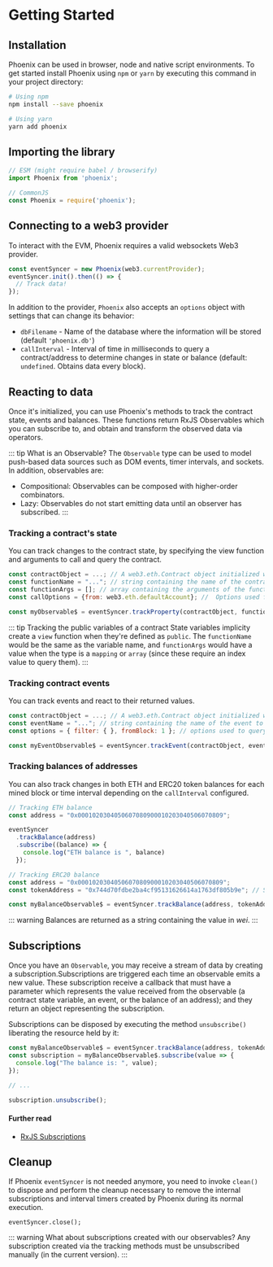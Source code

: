 # Getting Started

## Installation
Phoenix can be used in browser, node and native script environments. To get started install Phoenix using `npm` or `yarn` by executing this command in your project directory:
```bash
# Using npm
npm install --save phoenix  

# Using yarn
yarn add phoenix 
```

## Importing the library

```js
// ESM (might require babel / browserify)
import Phoenix from 'phoenix';  

// CommonJS
const Phoenix = require('phoenix'); 
```


## Connecting to a web3 provider
To interact with the EVM, Phoenix requires a valid websockets Web3 provider.

```js
const eventSyncer = new Phoenix(web3.currentProvider);
eventSyncer.init().then(() => {
  // Track data!
});
```

In addition to the provider, `Phoenix` also accepts an `options` object with settings that can change its behavior:
- `dbFilename` - Name of the database where the information will be stored (default `'phoenix.db'`)
- `callInterval` - Interval of time in milliseconds to query a contract/address to determine changes in state or balance (default: `undefined`. Obtains data every block).


## Reacting to data
Once it's initialized, you can use Phoenix's methods to track the contract state, events and balances. These functions return RxJS Observables which you can subscribe to, and obtain and transform the observed data via operators.

::: tip What is an Observable?
The `Observable` type can be used to model push-based data sources such as DOM events, timer intervals, and sockets. In addition, observables are:
- Compositional: Observables can be composed with higher-order combinators.
- Lazy: Observables do not start emitting data until an observer has subscribed.
:::

### Tracking a contract's state
You can track changes to the contract state, by specifying the view function and arguments to call and query the contract. 
```js
const contractObject = ...; // A web3.eth.Contract object initialized with an address and ABI.
const functionName = "..."; // string containing the name of the contract's constant/view function to track.
const functionArgs = []; // array containing the arguments of the function to track. Optional
const callOptions = {from: web3.eth.defaultAccount}; //  Options used for calling. Only `from`, `gas` and `gasPrice` are accepted. Optional

const myObservable$ = eventSyncer.trackProperty(contractObject, functionName, functionArgs, callOptions);
```

::: tip Tracking the public variables of a contract
State variables implicity create a `view` function when they're defined as `public`. The `functionName` would be the same as the variable name, and `functionArgs` would have a value when the type is a `mapping` or `array` (since these require an index value to query them).
:::


### Tracking contract events
You can track events and react to their returned values.
```js
const contractObject = ...; // A web3.eth.Contract object initialized with an address and ABI.
const eventName = "..."; // string containing the name of the event to track.
const options = { filter: { }, fromBlock: 1 }; // options used to query the events. Optional

const myEventObservable$ = eventSyncer.trackEvent(contractObject, eventName, options)

```



### Tracking balances of addresses
You can also track changes in both ETH and ERC20 token balances for each mined block or time interval depending on the `callInterval` configured. 

```js
// Tracking ETH balance
const address = "0x0001020304050607080900010203040506070809";

eventSyncer
  .trackBalance(address)
  .subscribe((balance) => {
    console.log("ETH balance is ", balance)
  });
```

```js
// Tracking ERC20 balance
const address = "0x0001020304050607080900010203040506070809";
const tokenAddress = "0x744d70fdbe2ba4cf95131626614a1763df805b9e"; // SNT Address

const myBalanceObservable$ = eventSyncer.trackBalance(address, tokenAddress);
```
::: warning 
Balances are returned as a string containing the value in *wei*.
:::

## Subscriptions
Once you have an `Observable`, you may receive a stream of data by creating a subscription.Subscriptions are triggered each time an observable emits a new value. These subscription receive a callback that must have a parameter which represents the value received from the observable (a contract state variable, an event, or the balance of an address);  and they return an object representing the subscription.

Subscriptions can be disposed by executing the method `unsubscribe()` liberating the resource held by it:

```js
const myBalanceObservable$ = eventSyncer.trackBalance(address, tokenAddress);
const subscription = myBalanceObservable$.subscribe(value => { 
  console.log("The balance is: ", value); 
});

// ...

subscription.unsubscribe();
```

#### Further read
- [RxJS Subscriptions](https://rxjs-dev.firebaseapp.com/guide/subscription)


## Cleanup
If Phoenix `eventSyncer` is not needed anymore, you need to invoke `clean()` to dispose and perform the cleanup necessary to remove the internal subscriptions and interval timers created by Phoenix during its normal execution.
```
eventSyncer.close();
```
::: warning What about subscriptions created with our observables?
Any subscription created via the tracking methods must be unsubscribed manually (in the current version).
:::


